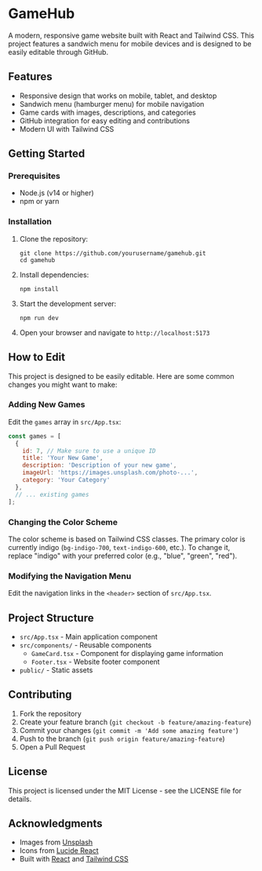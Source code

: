 # GameHub

A modern, responsive game website built with React and Tailwind CSS. This project features a sandwich menu for mobile devices and is designed to be easily editable through GitHub.

## Features

- Responsive design that works on mobile, tablet, and desktop
- Sandwich menu (hamburger menu) for mobile navigation
- Game cards with images, descriptions, and categories
- GitHub integration for easy editing and contributions
- Modern UI with Tailwind CSS

## Getting Started

### Prerequisites

- Node.js (v14 or higher)
- npm or yarn

### Installation

1. Clone the repository:
   ```
   git clone https://github.com/yourusername/gamehub.git
   cd gamehub
   ```

2. Install dependencies:
   ```
   npm install
   ```

3. Start the development server:
   ```
   npm run dev
   ```

4. Open your browser and navigate to `http://localhost:5173`

## How to Edit

This project is designed to be easily editable. Here are some common changes you might want to make:

### Adding New Games

Edit the `games` array in `src/App.tsx`:

```jsx
const games = [
  {
    id: 7, // Make sure to use a unique ID
    title: 'Your New Game',
    description: 'Description of your new game',
    imageUrl: 'https://images.unsplash.com/photo-...',
    category: 'Your Category'
  },
  // ... existing games
];
```

### Changing the Color Scheme

The color scheme is based on Tailwind CSS classes. The primary color is currently indigo (`bg-indigo-700`, `text-indigo-600`, etc.). To change it, replace "indigo" with your preferred color (e.g., "blue", "green", "red").

### Modifying the Navigation Menu

Edit the navigation links in the `<header>` section of `src/App.tsx`.

## Project Structure

- `src/App.tsx` - Main application component
- `src/components/` - Reusable components
  - `GameCard.tsx` - Component for displaying game information
  - `Footer.tsx` - Website footer component
- `public/` - Static assets

## Contributing

1. Fork the repository
2. Create your feature branch (`git checkout -b feature/amazing-feature`)
3. Commit your changes (`git commit -m 'Add some amazing feature'`)
4. Push to the branch (`git push origin feature/amazing-feature`)
5. Open a Pull Request

## License

This project is licensed under the MIT License - see the LICENSE file for details.

## Acknowledgments

- Images from [Unsplash](https://unsplash.com/)
- Icons from [Lucide React](https://lucide.dev/)
- Built with [React](https://reactjs.org/) and [Tailwind CSS](https://tailwindcss.com/)
